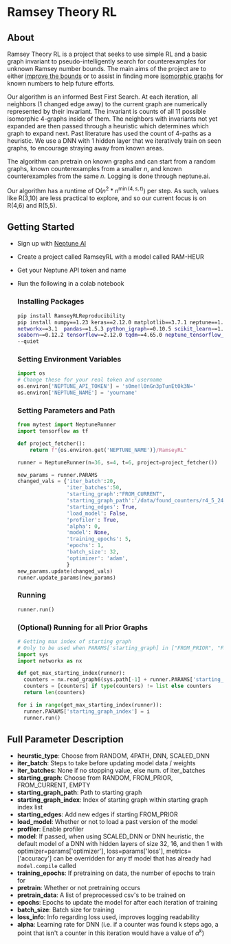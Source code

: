 # Ramsey Theory RL

## About
Ramsey Theory RL is a project that seeks to use simple RL and a basic graph invariant to pseudo-intelligently search for counterexamples for unknown Ramsey number bounds. The main aims of the project are to either [improve the bounds](https://en.wikipedia.org/wiki/Ramsey%27s_theorem) or to assist in finding more [isomorphic graphs](https://users.cecs.anu.edu.au/~bdm/data/ramsey.html) for known numbers to help future efforts. 

Our algorithm is an informed Best First Search. At each iteration, all neighbors (1 changed edge away) to the current graph are numerically represented by their invariant. The invariant is counts of all 11 possible isomorphic 4-graphs inside of them. The neighbors with invariants not yet expanded are then passed through a heuristic which determines which graph to expand next. Past literature has used the count of 4-paths as a heuristic. We use a DNN with 1 hidden layer that we iteratively train on seen graphs, to encourage straying away from known areas. 

The algorithm can pretrain on known graphs and can start from a random graphs, known counterexamples from a smaller $n$, and known counterexamples from the same $n$. Logging is done through neptune.ai.

Our algorithm has a runtime of O($n^2 * n^{\min({4,s,t})}$) per step. As such, values like R(3,10) are less practical to explore, and so our current focus is on R(4,6) and R(5,5).

## Getting Started
- Sign up with [Neptune AI](https://neptune.ai/)
- Create a project called RamseyRL with a model called RAM-HEUR
- Get your Neptune API token and name
- Run the following in a colab notebook
  
  ### Installing Packages
  ```bash
  pip install RamseyRLReproducibility
  pip install numpy==1.23 keras==2.12.0 matplotlib==3.7.1 neptune==1.3.1 
  networkx==3.1  pandas==1.5.3 python_igraph==0.10.5 scikit_learn==1.2.2 
  seaborn==0.12.2 tensorflow==2.12.0 tqdm==4.65.0 neptune_tensorflow_keras==2.1.1 
  --quiet
  ```

  ### Setting Environment Variables
  ```python
  import os
  # Change these for your real token and username
  os.environ['NEPTUNE_API_TOKEN'] = 's0me!l0nGn3pTunEt0k3N='
  os.environ['NEPTUNE_NAME'] = 'yourname'
  ```

  ### Setting Parameters and Path
  ```python
  from mytest import NeptuneRunner
  import tensorflow as tf

  def project_fetcher():
      return f"{os.environ.get('NEPTUNE_NAME')}/RamseyRL"

  runner = NeptuneRunner(n=36, s=4, t=6, project=project_fetcher())
  
  new_params = runner.PARAMS
  changed_vals = {'iter_batch':20,
                  'iter_batches':50,
                  'starting_graph':"FROM_CURRENT",
                  'starting_graph_path':'/data/found_counters/r4_5_24_isograph.g6',
                  'starting_edges': True,
                  'load_model': False,
                  'profiler': True,
                  'alpha': 0,
                  'model': None,
                  'training_epochs': 5,
                  'epochs': 1,
                  'batch_size': 32,
                  'optimizer': 'adam',
                  }
  new_params.update(changed_vals)
  runner.update_params(new_params)
  ```
  ### Running
  ```python
  runner.run()
  ```
  ### (Optional) Running for all Prior Graphs
  ```python
  # Getting max index of starting graph
  # Only to be used when PARAMS['starting_graph] in ["FROM_PRIOR", "FROM_CURRENT"]
  import sys
  import networkx as nx

  def get_max_starting_index(runner):
    counters = nx.read_graph6(sys.path[-1] + runner.PARAMS['starting_graph_path'])
    counters = [counters] if type(counters) != list else counters
    return len(counters)

  for i in range(get_max_starting_index(runner)):
    runner.PARAMS['starting_graph_index'] = i
    runner.run()
  ```

## Full Parameter Description

 - **heurstic_type**: Choose from RANDOM, 4PATH, DNN, SCALED_DNN
 - **iter_batch**: Steps to take before updating model data / weights
 - **iter_batches**: None if no stopping value, else num. of iter_batches
 - **starting_graph**: Choose from RANDOM, FROM_PRIOR, FROM_CURRENT, EMPTY
 - **starting_graph_path**: Path to starting graph
 - **starting_graph_index**: Index of starting graph within starting graph index list
 - **starting_edges**: Add new edges if starting FROM_PRIOR
 - **load_model**: Whether or not to load a past version of the model
 - **profiler**: Enable profiler
 - **model**: If passed, when using SCALED_DNN or DNN heuristic, the default model of a DNN with hidden layers of size 32, 16, and then 1 with optimizer=params['optimizer'], loss=params['loss'], metrics=['accuracy'] can be overridden for any tf model that has already had `model.compile` called
 - **training_epochs**: If pretraining on data, the number of epochs to train for
 - **pretrain**: Whether or not pretraining occurs
 - **pretrain_data**: A list of preprocessed csv's to be trained on
 - **epochs**: Epochs to update the model for after each iteration of training
 - **batch_size**: Batch size for training
 - **loss_info**: Info regarding loss used, improves logging readability
 - **alpha**: Learning rate for DNN (i.e. if a counter was found k steps ago, a point that isn't a counter in this iteration would have a value of $\alpha^k$)
